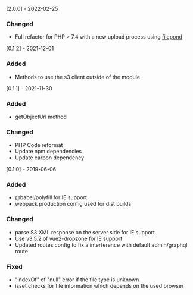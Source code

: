 [2.0.0] - 2022-02-25
### Changed
- Full refactor for PHP > 7.4 with a new upload process using [filepond](https://pqina.nl/filepond/)

[0.1.2] - 2021-12-01
### Added
- Methods to use the s3 client outside of the module

[0.1.1] - 2021-11-30
### Added
- getObjectUrl method

### Changed
- PHP Code reformat
- Update npm dependencies
- Update carbon dependency

[0.1.0] - 2019-06-06
### Added
- @babel/polyfill for IE support
- webpack production config used for dist builds

### Changed
- parse S3 XML response on the server side for IE support
- Use v3.5.2 of vue2-dropzone for IE support
- Updated routes config to fix a interference with default admin/graphql route

### Fixed
- "indexOf" of "null" error if the file type is unknown
- isset checks for file information which depends on the used browser
